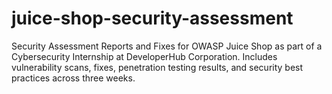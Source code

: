 # juice-shop-security-assessment
Security Assessment Reports and Fixes for OWASP Juice Shop as part of a Cybersecurity Internship at DeveloperHub Corporation. Includes vulnerability scans, fixes, penetration testing results, and security best practices across three weeks.
